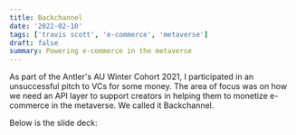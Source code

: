 ```yaml
---
title: Backchannel
date: '2022-02-10'
tags: ['travis scott', 'e-commerce', 'metaverse']
draft: false
summary: Powering e-commerce in the metaverse
---
```


As part of the Antler's AU Winter Cohort 2021, I participated in an unsuccessful pitch to VCs for some money. The area of focus was on how we need an API layer to support creators in helping them to monetize e-commerce in the metaverse. We called it Backchannel.

Below is the slide deck:

<div className="flex flex-wrap -mx-2 overflow-hidden xl:-mx-2">
  <div className="my-1 px-2 w-full overflow-hidden xl:my-1 xl:px-2 xl:w-1/2">
    <Canvabackchannel/>
  </div>
</div>
